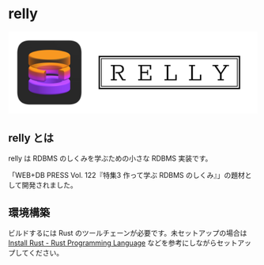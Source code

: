 # relly

![](docs/header.png)

## relly とは

relly は RDBMS のしくみを学ぶための小さな RDBMS 実装です。

「WEB+DB PRESS Vol. 122『特集3 作って学ぶ RDBMS のしくみ』」の題材として開発されました。

## 環境構築

ビルドするには Rust のツールチェーンが必要です。未セットアップの場合は [Install Rust - Rust Programming Language](https://www.rust-lang.org/tools/install)  などを参考にしながらセットアップしてください。

